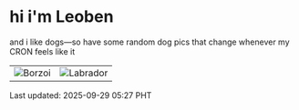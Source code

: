 # hi i'm Leoben

and i like dogs—so have some random dog pics that change whenever my CRON feels like it

|  |  |
|--------|----------|
| ![Borzoi](https://random-dog-vercel.vercel.app/api/random-borzoi?v=1759094865) | ![Labrador](https://random-dog-vercel.vercel.app/api/random-labrador?v=1759094865) |

Last updated: 2025-09-29 05:27 PHT
